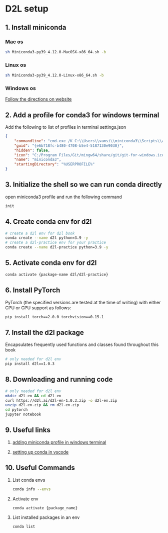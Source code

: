 # D2L setup

## 1. Install miniconda

### Mac os

```bash
sh Miniconda3-py39_4.12.0-MacOSX-x86_64.sh -b
```

### Linux os

```bash
sh Miniconda3-py39_4.12.0-Linux-x86_64.sh -b
```

### Windows os

[Follow the directions on website](https://docs.conda.io/projects/miniconda/en/latest)

## 2. Add a profile for conda3 for windows terminal

Add the following to list of profiles in terminal settings.json

```json
{
    "commandline": "cmd.exe /K C:\\Users\\vamsi\\miniconda3\\Scripts\\activate.bat",
    "guid": "{e6b718fc-b480-4708-b5e4-5187130e9030}",
    "hidden": false,
    "icon": "C:/Program Files/Git/mingw64/share/git/git-for-windows.ico",
    "name": "miniconda3",
    "startingDirectory": "%USERPROFILE%"
}
```

## 3. Initialize the shell so we can run conda directly

open miniconda3 profile and run the following command

```bash
init
```

## 4. Create conda env for d2l

```bash
# create a d2l env for d2l book
conda create --name d2l python=3.9 -y
# create a d2l-practice env for your practice
conda create --name d2l-practice python=3.9 -y 
```

## 5. Activate conda env for d2l

```bash
conda activate {package-name d2l/d2l-practice}
```

## 6. Install PyTorch

PyTorch (the specified versions are tested at the time of writing) with either
CPU or GPU support as follows:

```bash
pip install torch==2.0.0 torchvision==0.15.1
```

## 7. Install the d2l package 

Encapsulates frequently used functions and classes found throughout this book

```bash
# only needed for d2l env
pip install d2l==1.0.3
```

## 8. Downloading and running code

```bash
# only needed for d2l env
mkdir d2l-en && cd d2l-en
curl https://d2l.ai/d2l-en-1.0.3.zip -o d2l-en.zip
unzip d2l-en.zip && rm d2l-en.zip
cd pytorch
jupyter notebook
```

## 9. Useful links

1. [adding miniconda profile in windows terminal](https://dev.to/azure/easily-add-anaconda-prompt-in-windows-terminal-to-make-life-better-3p6j)

2. [setting up conda in vscode](https://medium.com/@udiyosovzon/how-to-activate-conda-environment-in-vs-code-ce599497f20d)

## 10. Useful Commands

1. List conda envs

   ```bash
   conda info --envs
   ```

2. Activate env

   ```bash
   conda activate {package_name}
   ```

3. List installed packages in an env

   ```bash
   conda list
   ```

